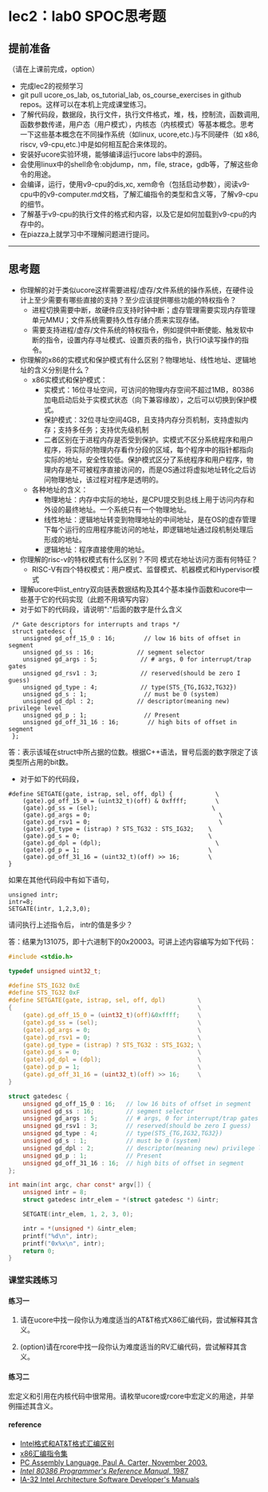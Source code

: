 # lec2：lab0 SPOC思考题

## **提前准备**
（请在上课前完成，option）

- 完成lec2的视频学习
- git pull ucore_os_lab, os_tutorial_lab, os_course_exercises  in github repos。这样可以在本机上完成课堂练习。
- 了解代码段，数据段，执行文件，执行文件格式，堆，栈，控制流，函数调用,函数参数传递，用户态（用户模式），内核态（内核模式）等基本概念。思考一下这些基本概念在不同操作系统（如linux, ucore,etc.)与不同硬件（如 x86, riscv, v9-cpu,etc.)中是如何相互配合来体现的。
- 安装好ucore实验环境，能够编译运行ucore labs中的源码。
- 会使用linux中的shell命令:objdump，nm，file, strace，gdb等，了解这些命令的用途。
- 会编译，运行，使用v9-cpu的dis,xc, xem命令（包括启动参数），阅读v9-cpu中的v9\-computer.md文档，了解汇编指令的类型和含义等，了解v9-cpu的细节。
- 了解基于v9-cpu的执行文件的格式和内容，以及它是如何加载到v9-cpu的内存中的。
- 在piazza上就学习中不理解问题进行提问。

---

## 思考题

- 你理解的对于类似ucore这样需要进程/虚存/文件系统的操作系统，在硬件设计上至少需要有哪些直接的支持？至少应该提供哪些功能的特权指令？
  - 进程切换需要中断，故硬件应支持时钟中断；虚存管理需要实现内存管理单元MMU；文件系统需要持久性存储介质来实现存储。
  - 需要支持进程/虚存/文件系统的特权指令，例如提供中断使能、触发软中断的指令，设置内存寻址模式、设置页表的指令，执行IO读写操作的指令。
- 你理解的x86的实模式和保护模式有什么区别？物理地址、线性地址、逻辑地址的含义分别是什么？
  - x86实模式和保护模式：
    - 实模式：16位寻址空间，可访问的物理内存空间不超过1MB，80386加电启动后处于实模式状态（向下兼容缘故），之后可以切换到保护模式。
    - 保护模式：32位寻址空间4GB，且支持内存分页机制，支持虚拟内存；支持多任务；支持优先级机制
    - 二者区别在于进程内存是否受到保护。实模式不区分系统程序和用户程序，将实际的物理内存看作分段的区域，每个程序中的指针都指向实际的地址，安全性较低。保护模式区分了系统程序和用户程序，物理内存是不可被程序直接访问的，而是OS通过将虚拟地址转化之后访问物理地址，该过程对程序是透明的。
  - 各种地址的含义：
    - 物理地址：内存中实际的地址，是CPU提交到总线上用于访问内存和外设的最终地址。一个系统只有一个物理地址。
    - 线性地址：逻辑地址转变到物理地址的中间地址，是在OS的虚存管理下每个运行的应用程序能访问的地址，即逻辑地址通过段机制处理后形成的地址。
    - 逻辑地址：程序直接使用的地址。
- 你理解的risc-v的特权模式有什么区别？不同 模式在地址访问方面有何特征？
  - RISC-V有四个特权模式：用户模式、监督模式、机器模式和Hypervisor模式
- 理解ucore中list_entry双向链表数据结构及其4个基本操作函数和ucore中一些基于它的代码实现（此题不用填写内容）
- 对于如下的代码段，请说明":"后面的数字是什么含义
```
 /* Gate descriptors for interrupts and traps */
 struct gatedesc {
    unsigned gd_off_15_0 : 16;        // low 16 bits of offset in segment
    unsigned gd_ss : 16;            // segment selector
    unsigned gd_args : 5;            // # args, 0 for interrupt/trap gates
    unsigned gd_rsv1 : 3;            // reserved(should be zero I guess)
    unsigned gd_type : 4;            // type(STS_{TG,IG32,TG32})
    unsigned gd_s : 1;                // must be 0 (system)
    unsigned gd_dpl : 2;            // descriptor(meaning new) privilege level
    unsigned gd_p : 1;                // Present
    unsigned gd_off_31_16 : 16;        // high bits of offset in segment
 };
```

答：表示该域在struct中所占据的位数。根据C++语法，冒号后面的数字限定了该类型所占用的bit数。

- 对于如下的代码段，

```
#define SETGATE(gate, istrap, sel, off, dpl) {            \
    (gate).gd_off_15_0 = (uint32_t)(off) & 0xffff;        \
    (gate).gd_ss = (sel);                                \
    (gate).gd_args = 0;                                    \
    (gate).gd_rsv1 = 0;                                    \
    (gate).gd_type = (istrap) ? STS_TG32 : STS_IG32;    \
    (gate).gd_s = 0;                                    \
    (gate).gd_dpl = (dpl);                                \
    (gate).gd_p = 1;                                    \
    (gate).gd_off_31_16 = (uint32_t)(off) >> 16;        \
}
```
如果在其他代码段中有如下语句，
```
unsigned intr;
intr=8;
SETGATE(intr, 1,2,3,0);
```
请问执行上述指令后， intr的值是多少？

答：结果为131075，即十六进制下的0x20003。可讲上述内容编写为如下代码：

```C
#include <stdio.h>

typedef unsigned uint32_t;

#define STS_IG32 0xE
#define STS_TG32 0xF
#define SETGATE(gate, istrap, sel, off, dpl)         \
{                                                    \
	(gate).gd_off_15_0 = (uint32_t)(off)&0xffff;     \
	(gate).gd_ss = (sel);                            \
	(gate).gd_args = 0;                              \
	(gate).gd_rsv1 = 0;                              \
	(gate).gd_type = (istrap) ? STS_TG32 : STS_IG32; \
	(gate).gd_s = 0;                                 \
	(gate).gd_dpl = (dpl);                           \
	(gate).gd_p = 1;                                 \
	(gate).gd_off_31_16 = (uint32_t)(off) >> 16;     \
}

struct gatedesc {
	unsigned gd_off_15_0 : 16;   // low 16 bits of offset in segment
	unsigned gd_ss : 16;         // segment selector
	unsigned gd_args : 5;        // # args, 0 for interrupt/trap gates
	unsigned gd_rsv1 : 3;        // reserved(should be zero I guess)
	unsigned gd_type : 4;        // type(STS_{TG,IG32,TG32})
	unsigned gd_s : 1;           // must be 0 (system)
	unsigned gd_dpl : 2;         // descriptor(meaning new) privilege level
	unsigned gd_p : 1;           // Present
	unsigned gd_off_31_16 : 16;  // high bits of offset in segment
};

int main(int argc, char const* argv[]) {
	unsigned intr = 8;
	struct gatedesc intr_elem = *(struct gatedesc *) &intr;

	SETGATE(intr_elem, 1, 2, 3, 0);

	intr = *(unsigned *) &intr_elem;
	printf("%d\n", intr);
	printf("0x%x\n", intr);
	return 0;
}
```



### 课堂实践练习

#### 练习一

1. 请在ucore中找一段你认为难度适当的AT&T格式X86汇编代码，尝试解释其含义。

2. (option)请在rcore中找一段你认为难度适当的RV汇编代码，尝试解释其含义。

#### 练习二

宏定义和引用在内核代码中很常用。请枚举ucore或rcore中宏定义的用途，并举例描述其含义。

#### reference
 - [Intel格式和AT&T格式汇编区别](http://www.cnblogs.com/hdk1993/p/4820353.html)
 - [x86汇编指令集  ](http://hiyyp1234.blog.163.com/blog/static/67786373200981811422948/)
 - [PC Assembly Language, Paul A. Carter, November 2003.](https://pdos.csail.mit.edu/6.828/2016/readings/pcasm-book.pdf)
 - [*Intel 80386 Programmer's Reference Manual*, 1987](https://pdos.csail.mit.edu/6.828/2016/readings/i386/toc.htm)
 - [IA-32 Intel Architecture Software Developer's Manuals](http://www.intel.com/content/www/us/en/processors/architectures-software-developer-manuals.html)
